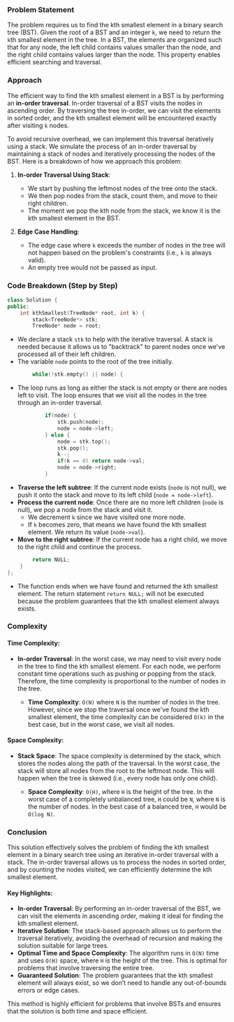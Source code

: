 ### Problem Statement

The problem requires us to find the kth smallest element in a binary search tree (BST). Given the root of a BST and an integer `k`, we need to return the `k`th smallest element in the tree. In a BST, the elements are organized such that for any node, the left child contains values smaller than the node, and the right child contains values larger than the node. This property enables efficient searching and traversal.

### Approach

The efficient way to find the kth smallest element in a BST is by performing an **in-order traversal**. In-order traversal of a BST visits the nodes in ascending order. By traversing the tree in-order, we can visit the elements in sorted order, and the kth smallest element will be encountered exactly after visiting `k` nodes.

To avoid recursive overhead, we can implement this traversal iteratively using a stack. We simulate the process of an in-order traversal by maintaining a stack of nodes and iteratively processing the nodes of the BST. Here is a breakdown of how we approach this problem:

1. **In-order Traversal Using Stack**:
   - We start by pushing the leftmost nodes of the tree onto the stack.
   - We then pop nodes from the stack, count them, and move to their right children.
   - The moment we pop the kth node from the stack, we know it is the kth smallest element in the BST.

2. **Edge Case Handling**:
   - The edge case where `k` exceeds the number of nodes in the tree will not happen based on the problem's constraints (i.e., `k` is always valid).
   - An empty tree would not be passed as input.

### Code Breakdown (Step by Step)

```cpp
class Solution {
public:
    int kthSmallest(TreeNode* root, int k) {
        stack<TreeNode*> stk;
        TreeNode* node = root;
```

- We declare a stack `stk` to help with the iterative traversal. A stack is needed because it allows us to "backtrack" to parent nodes once we've processed all of their left children.
- The variable `node` points to the root of the tree initially.

```cpp
        while(!stk.empty() || node) {
```

- The loop runs as long as either the stack is not empty or there are nodes left to visit. The loop ensures that we visit all the nodes in the tree through an in-order traversal.

```cpp
            if(node) {
                stk.push(node);
                node = node->left;
            } else {
                node = stk.top();
                stk.pop();
                k--;
                if(k == 0) return node->val;
                node = node->right;
            }
```

- **Traverse the left subtree**: If the current node exists (`node` is not null), we push it onto the stack and move to its left child (`node = node->left`).
- **Process the current node**: Once there are no more left children (`node` is null), we pop a node from the stack and visit it.
  - We decrement `k` since we have visited one more node.
  - If `k` becomes zero, that means we have found the kth smallest element. We return its value (`node->val`).
- **Move to the right subtree**: If the current node has a right child, we move to the right child and continue the process.

```cpp
        return NULL;
    }
};
```

- The function ends when we have found and returned the kth smallest element. The return statement `return NULL;` will not be executed because the problem guarantees that the kth smallest element always exists.

### Complexity

#### Time Complexity:
- **In-order Traversal**: In the worst case, we may need to visit every node in the tree to find the kth smallest element. For each node, we perform constant time operations such as pushing or popping from the stack. Therefore, the time complexity is proportional to the number of nodes in the tree.
  
  - **Time Complexity**: `O(N)` where `N` is the number of nodes in the tree. However, since we stop the traversal once we've found the kth smallest element, the time complexity can be considered `O(k)` in the best case, but in the worst case, we visit all nodes.

#### Space Complexity:
- **Stack Space**: The space complexity is determined by the stack, which stores the nodes along the path of the traversal. In the worst case, the stack will store all nodes from the root to the leftmost node. This will happen when the tree is skewed (i.e., every node has only one child).
  
  - **Space Complexity**: `O(H)`, where `H` is the height of the tree. In the worst case of a completely unbalanced tree, `H` could be `N`, where `N` is the number of nodes. In the best case of a balanced tree, `H` would be `O(log N)`.

### Conclusion

This solution effectively solves the problem of finding the kth smallest element in a binary search tree using an iterative in-order traversal with a stack. The in-order traversal allows us to process the nodes in sorted order, and by counting the nodes visited, we can efficiently determine the kth smallest element.

#### Key Highlights:
- **In-order Traversal**: By performing an in-order traversal of the BST, we can visit the elements in ascending order, making it ideal for finding the kth smallest element.
- **Iterative Solution**: The stack-based approach allows us to perform the traversal iteratively, avoiding the overhead of recursion and making the solution suitable for large trees.
- **Optimal Time and Space Complexity**: The algorithm runs in `O(N)` time and uses `O(H)` space, where `H` is the height of the tree. This is optimal for problems that involve traversing the entire tree.
- **Guaranteed Solution**: The problem guarantees that the kth smallest element will always exist, so we don’t need to handle any out-of-bounds errors or edge cases.

This method is highly efficient for problems that involve BSTs and ensures that the solution is both time and space efficient.